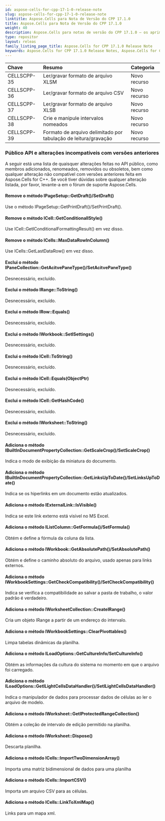 ```yaml
---
id: aspose-cells-for-cpp-17-1-0-release-note
slug: aspose-cells-for-cpp-17-1-0-release-note
linktitle: Aspose.Cells para Nota de Versão do CPP 17.1.0
title: Aspose.Cells para Nota de Versão do CPP 17.1.0
weight: 40
description: Aspose.Cells para notas de versão do CPP 17.1.0 – os aprimoramentos, novos recursos e correções mais recentes
type: repositor
layout: releas
family_listing_page_title: Aspose.Cells for CPP 17.1.0 Release Note
keywords: Aspose.Cells for CPP 17.1.0 Release Notes, Aspose.Cells for CPP 17.1.0 updates and fixe
---
```

|**Chave**|**Resumo**|**Categoria**|
| :- | :- | :- |
|CELLSCPP-35|Ler/gravar formato de arquivo XLSM|Novo recurso|
|CELLSCPP-36|Ler/gravar formato de arquivo CSV|Novo recurso|
|CELLSCPP-37|Ler/gravar formato de arquivo XLSB|Novo recurso|
|CELLSCPP-38|Crie e manipule intervalos nomeados|Novo recurso|
|CELLSCPP-39|Formato de arquivo delimitado por tabulação de leitura/gravação|Novo recurso|
###  **Público API e alterações incompatíveis com versões anteriores**
A seguir está uma lista de quaisquer alterações feitas no API público, como membros adicionados, renomeados, removidos ou obsoletos, bem como qualquer alteração não compatível com versões anteriores feita em Aspose.Cells for C++. Se você tiver dúvidas sobre qualquer alteração listada, por favor, levante-a em o fórum de suporte Aspose.Cells.
####  **Remove o método IPageSetup::GetDraft()/SetDraft()**
Use o método IPageSetup::GetPrintDraft()/SetPrintDraft().
####  **Remove o método ICell::GetConditionalIStyle()**
Use ICell::GetIConditionalFormattingResult() em vez disso.
####  **Remove o método ICells::MaxDataRowInColumn()**
Use ICells::GetLastDataRow() em vez disso.
####  **Exclui o método IPaneCollection::GetAcitvePaneType()/SetAcitvePaneType()**
Desnecessário, excluído.
####  **Exclui o método IRange::ToString()**
Desnecessário, excluído.
####  **Exclui o método IRow::Equals()**
Desnecessário, excluído.
####  **Exclui o método IWorkbook::SetISettings()**
Desnecessário, excluído.
####  **Exclui o método ICell::ToString()**
Desnecessário, excluído.
####  **Exclui o método ICell::Equals(ObjectPtr)**
Desnecessário, excluído.
####  **Exclui o método ICell::GetHashCode()**
Desnecessário, excluído.
####  **Exclui o método IWorksheet::ToString()**
Desnecessário, excluído.
####  **Adiciona o método IBuiltInDocumentPropertyCollection::GetScaleCrop()/SetScaleCrop()**
Indica o modo de exibição da miniatura do documento.
####  **Adiciona o método IBuiltInDocumentPropertyCollection::GetLinksUpToDate()/SetLinksUpToDate()**
Indica se os hiperlinks em um documento estão atualizados.
####  **Adiciona o método IExternalLink::IsVisible()**
Indica se este link externo está visível no MS Excel.
####  **Adiciona o método IListColumn::GetFormula()/SetFormula()**
Obtém e define a fórmula da coluna da lista.
####  **Adiciona o método IWorkbook::GetAbsolutePath()/SetAbsolutePath()**
Obtém e define o caminho absoluto do arquivo, usado apenas para links externos.
####  **Adiciona o método IWorkbookSettings::GetCheckCompatibility()/SetCheckCompatibility()**
Indica se verifica a compatibilidade ao salvar a pasta de trabalho, o valor padrão é verdadeiro.
####  **Adiciona o método IWorksheetCollection::CreateIRange()**
Cria um objeto IRange a partir de um endereço do intervalo.
####  **Adiciona o método IWorkbookSettings::ClearPivottables()**
Limpa tabelas dinâmicas da planilha.
####  **Adiciona o método ILoadOptions::GetCultureInfo/SetCultureInfo()**
Obtém as informações da cultura do sistema no momento em que o arquivo foi carregado.
####  **Adiciona o método ILoadOptions::GetILightCellsDataHandler()/SetILightCellsDataHandler()**
Indica o manipulador de dados para processar dados de células ao ler o arquivo de modelo.
####  **Adiciona o método IWorksheet::GetIProtectedRangeCollection()**
Obtém a coleção de intervalo de edição permitido na planilha.
####  **Adiciona o método IWorksheet::Dispose()**
Descarta planilha.
####  **Adiciona o método ICells::ImportTwoDimensionArray()**
Importa uma matriz bidimensional de dados para uma planilha
####  **Adiciona o método ICells::ImportCSV()**
Importa um arquivo CSV para as células.
####  **Adiciona o método ICells::LinkToXmlMap()**
Links para um mapa xml.
